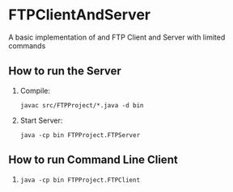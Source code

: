 # FTPClientAndServer
A basic implementation of and FTP Client and Server with limited commands

## How to run the Server
1. Compile:
   ```
   javac src/FTPProject/*.java -d bin
   ```
2. Start Server:
   ```
   java -cp bin FTPProject.FTPServer
   ```

## How to run Command Line Client
1. `java -cp bin FTPProject.FTPClient`
